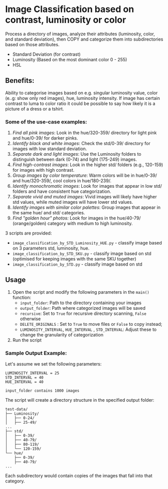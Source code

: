 # Image Classification based on contrast, luminosity or color  

Process a directory of images, analyze their attributes (luminosity, color, and standard deviation), then COPY and categorize them into subdirectories based on those attributes.

- Standard Deviation (for contrast)
- Luminosity (Based on the most dominant color 0 - 255)
- HSL

## Benefits:

Ability to categorise images based on e.g. singular luminosity value, color (e..g: show only red images), hue, luminosity intensity. If image has certain contrast to luma to color ratio it could be possible to say how likely it is a picture of a dress or a tshirt. 


### Some of the use-case examples:

1. *Find all pink images*: Look in the hue/320-359/ directory for light pink and hue/0-39/ for darker pinks.
2. *Identify black and white images*: Check the std/0-39/ directory for images with low standard deviation.
3. *Separate dark and light images*: Use the Luminosity folders to distinguish between dark (0-74) and light (175-249) images.
4. *Find high-contrast images*: Look in the higher std/ folders (e.g., 120-159) for images with high contrast.
5. *Group images by color temperature*: Warm colors will be in hue/0-39/ and hue/320-359/, cool colors in hue/180-239/.
6. *Identify monochromatic images*: Look for images that appear in low std/ folders and have consistent hue categorization.
7. *Separate vivid and muted images*: Vivid images will likely have higher std values, while muted images will have lower std values.
8. *Identify images with similar color palettes*: Group images that appear in the same hue/ and std/ categories.
9. *Find "golden hour" photos:* Look for images in the hue/40-79/ (orange/golden) category with medium to high luminosity.


3 scripts are provided: 
- `image_classification_by_STD_Luminosity_HUE.py` - classify image based on 3 parameters std, luminosity, hue.
- `image_classification_by_STD_SKU.py` - classify image based on std (optimised for keeping images with the same SKU together)
- `image_classification_by_STD.py` - classify image based on std


## Usage  
1. Open the script and modify the following parameters in the `main()` function:
	- `input_folder`: Path to the directory containing your images
	- `output_folder`: Path where categorized images will be saved
	- `recursive`: Set to `True` for recursive directory scanning, `False` otherwise
	- `DELETE_ORIGINALS` : Set to `True` to  move files or `False` to copy instead;
	- `LUMINOSITY_INTERVAL`, `HUE_INTERVAL` , `STD_INTERVAL`: Adjust these to change the granularity of categorization
2. Run the script  


### Sample Output Example:
Let's assume we set the following parameters:

```sample_parameters
LUMINOSITY_INTERVAL = 25
STD_INTERVAL = 40
HUE_INTERVAL = 40

input_folder contains 1000 images
```

The script will create a directory structure in the specified output folder:

```sample_directory_structure
test-data/
├── Luminosity/
│   ├── 0-24/
│   ├── 25-49/
...
├── std/
│   ├── 0-39/
│   ├── 40-79/
│   ├── 80-119/
│   └── 120-159/
└── hue/
    ├── 0-39/
    ├── 40-79/
...
```

Each subdirectory would contain copies of the images that fall into that category.